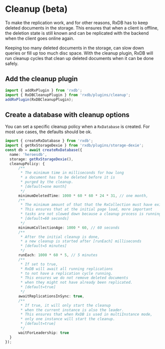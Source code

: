 # Cleanup (beta)

To make the replication work, and for other reasons, RxDB has to keep deleted documents in the storage.
This ensures that when a client is offline, the deletion state is still known and can be replicated with the backend when the client goes online again.

Keeping too many deleted documents in the storage, can slow down queries or fill up too much disc space.
With the cleanup plugin, RxDB will run cleanup cycles that clean up deleted documents when it can be done safely.


## Add the cleanup plugin

```ts
import { addRxPlugin } from 'rxdb';
import { RxDBCleanupPlugin } from 'rxdb/plugins/cleanup';
addRxPlugin(RxDBCleanupPlugin);
```

## Create a database with cleanup options

You can set a specific cleanup policy when a `RxDatabase` is created. For most use cases, the defaults should be ok.

```ts
import { createRxDatabase } from 'rxdb';
import { getRxStorageDexie } from 'rxdb/plugins/storage-dexie';
const db = await createRxDatabase({
  name: 'heroesdb',
  storage: getRxStorageDexie(),
  cleanupPolicy: {
      /**
       * The minimum time in milliseconds for how long
       * a document has to be deleted before it is
       * purged by the cleanup.
       * [default=one month]
       */
      minimumDeletedTime: 1000 * 60 * 60 * 24 * 31, // one month,
      /**
       * The minimum amount of that that the RxCollection must have existed.
       * This ensures that at the initial page load, more important
       * tasks are not slowed down because a cleanup process is running.
       * [default=60 seconds]
       */
      minimumCollectionAge: 1000 * 60, // 60 seconds
      /**
       * After the initial cleanup is done,
       * a new cleanup is started after [runEach] milliseconds 
       * [default=5 minutes]
       */      
      runEach: 1000 * 60 * 5, // 5 minutes
      /**
       * If set to true,
       * RxDB will await all running replications
       * to not have a replication cycle running.
       * This ensures we do not remove deleted documents
       * when they might not have already been replicated.
       * [default=true]
       */
      awaitReplicationsInSync: true,
      /**
       * If true, it will only start the cleanup
       * when the current instance is also the leader.
       * This ensures that when RxDB is used in multiInstance mode,
       * only one instance will start the cleanup.
       * [default=true]
       */
      waitForLeadership: true
  }
});
```
